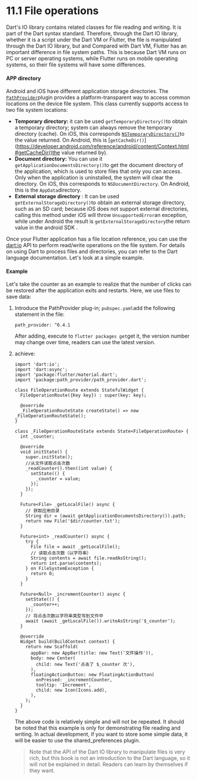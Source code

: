 # 11.1 File operations

Dart's IO library contains related classes for file reading and writing. It is part of the Dart syntax standard. Therefore, through the Dart IO library, whether it is a script under the Dart VM or Flutter, the file is manipulated through the Dart IO library, but and Compared with Dart VM, Flutter has an important difference in file system paths. This is because Dart VM runs on PC or server operating systems, while Flutter runs on mobile operating systems, so their file systems will have some differences.

#### APP directory

Android and iOS have different application storage directories. The [`PathProvider`](https://pub.dartlang.org/packages/path_provider)plugin provides a platform-transparent way to access common locations on the device file system. This class currently supports access to two file system locations:

-   **Temporary directory:** it can be used `getTemporaryDirectory()`to obtain a temporary directory; system can always remove the temporary directory (cache). On iOS, this corresponds [`NSTemporaryDirectory()`](https://developer.apple.com/reference/foundation/1409211-nstemporarydirectory)to the value returned. On Android, this is [`getCacheDir()`](https://developer.android.com/reference/android/content/Context.html#getCacheDir()the value returned by).
-   **Document directory:** You can use it `getApplicationDocumentsDirectory()`to get the document directory of the application, which is used to store files that only you can access. Only when the application is uninstalled, the system will clear the directory. On iOS, this corresponds to `NSDocumentDirectory`. On Android, this is the `AppData`directory.
-   **External storage directory** : It can be used `getExternalStorageDirectory()`to obtain an external storage directory, such as an SD card; because iOS does not support external directories, calling this method under iOS will throw `UnsupportedError`an exception, while under Android the result is `getExternalStorageDirectory`the return value in the android SDK .

Once your Flutter application has a file location reference, you can use the [dart:io](https://api.dartlang.org/stable/dart-io/dart-io-library.html) API to perform read/write operations on the file system. For details on using Dart to process files and directories, you can refer to the Dart language documentation. Let's look at a simple example.

#### Example

Let's take the counter as an example to realize that the number of clicks can be restored after the application exits and restarts. Here, we use files to save data:

1.  Introduce the PathProvider plug-in; `pubspec.yaml`add the following statement in the file:
    
    ```
    path_provider: ^0.4.1
    
    ```
    
    After adding, execute to `flutter packages get`get it, the version number may change over time, readers can use the latest version.
    
2.  achieve:
    
    ```
    import 'dart:io';
    import 'dart:async';
    import 'package:flutter/material.dart';
    import 'package:path_provider/path_provider.dart';
    
    class FileOperationRoute extends StatefulWidget {
      FileOperationRoute({Key key}) : super(key: key);
    
      @override
      _FileOperationRouteState createState() => new _FileOperationRouteState();
    }
    
    class _FileOperationRouteState extends State<FileOperationRoute> {
      int _counter;
    
      @override
      void initState() {
        super.initState();
        //从文件读取点击次数
        _readCounter().then((int value) {
          setState(() {
            _counter = value;
          });
        });
      }
    
      Future<File> _getLocalFile() async {
        // 获取应用目录
        String dir = (await getApplicationDocumentsDirectory()).path;
        return new File('$dir/counter.txt');
      }
    
      Future<int> _readCounter() async {
        try {
          File file = await _getLocalFile();
          // 读取点击次数（以字符串）
          String contents = await file.readAsString();
          return int.parse(contents);
        } on FileSystemException {
          return 0;
        }
      }
    
      Future<Null> _incrementCounter() async {
        setState(() {
          _counter++;
        });
        // 将点击次数以字符串类型写到文件中
        await (await _getLocalFile()).writeAsString('$_counter');
      }
    
      @override
      Widget build(BuildContext context) {
        return new Scaffold(
          appBar: new AppBar(title: new Text('文件操作')),
          body: new Center(
            child: new Text('点击了 $_counter 次'),
          ),
          floatingActionButton: new FloatingActionButton(
            onPressed: _incrementCounter,
            tooltip: 'Increment',
            child: new Icon(Icons.add),
          ),
        );
      }
    }
    
    ```
    
    The above code is relatively simple and will not be repeated. It should be noted that this example is only for demonstrating file reading and writing. In actual development, if you want to store some simple data, it will be easier to use the shared_preferences plugin.
    
    > Note that the API of the Dart IO library to manipulate files is very rich, but this book is not an introduction to the Dart language, so it will not be explained in detail. Readers can learn by themselves if they want.